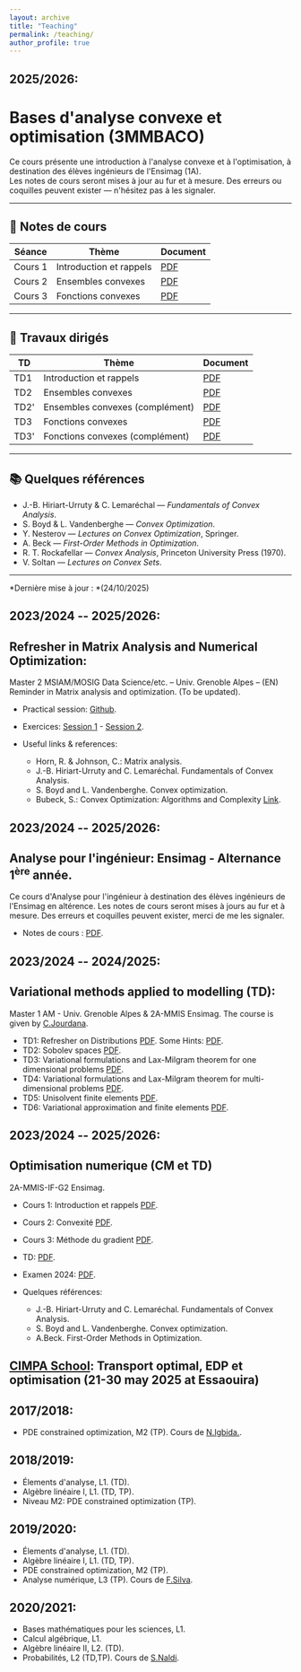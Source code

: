 ```yaml
---
layout: archive
title: "Teaching"
permalink: /teaching/
author_profile: true
---
```


2025/2026:
----------

# Bases d'analyse convexe et optimisation (3MMBACO)

Ce cours présente une introduction à l'analyse convexe et à l'optimisation, à destination des élèves ingénieurs de l'Ensimag (1A).  
Les notes de cours seront mises à jour au fur et à mesure. Des erreurs ou coquilles peuvent exister — n'hésitez pas à les signaler.

---

## 📘 Notes de cours

| Séance | Thème | Document |
|-------|-------|----------|
| Cours 1 | Introduction et rappels | [PDF](https://enhamza.github.io/files/BACO/chapitre1.pdf) |
| Cours 2 | Ensembles convexes | [PDF](https://enhamza.github.io/files/BACO/chapitre2.pdf) |
| Cours 3 | Fonctions convexes | [PDF](https://enhamza.github.io/files/BACO/chapitre3.pdf) |

---

## 📝 Travaux dirigés

| TD | Thème | Document |
|----|-------|----------|
| TD1 | Introduction et rappels | [PDF](https://enhamza.github.io/files/BACO/TD1.pdf) |
| TD2 | Ensembles convexes | [PDF](https://enhamza.github.io/files/BACO/TD2.pdf) |
| TD2' | Ensembles convexes (complément) | [PDF](https://enhamza.github.io/files/BACO/TD2bis.pdf) |
| TD3 | Fonctions convexes | [PDF](https://enhamza.github.io/files/BACO/TD3.pdf) |
| TD3' | Fonctions convexes (complément) | [PDF](https://enhamza.github.io/files/BACO/TD3bis.pdf) |

---

## 📚 Quelques références

- J.-B. Hiriart-Urruty & C. Lemaréchal — *Fundamentals of Convex Analysis*.
- S. Boyd & L. Vandenberghe — *Convex Optimization*.
- Y. Nesterov — *Lectures on Convex Optimization*, Springer.
- A. Beck — *First-Order Methods in Optimization*.
- R. T. Rockafellar — *Convex Analysis*, Princeton University Press (1970).
- V. Soltan — *Lectures on Convex Sets*.

---

*Dernière mise à jour : *(24/10/2025)


 
 
2023/2024 -- 2025/2026:
----------
## Refresher in Matrix Analysis and Numerical Optimization: 
Master 2 MSIAM/MOSIG Data Science/etc. – Univ. Grenoble Alpes – (EN)
Reminder in Matrix analysis and optimization. (To be updated).

* Practical session: [Github](https://github.com/enhamza/refresher).
* Exercices: [Session 1](https://enhamza.github.io/files/Matrix_analysis.pdf) - [Session 2](https://enhamza.github.io/files/Optim.pdf).
* Useful links & references:
  
  	- Horn, R. & Johnson, C.: Matrix analysis.
  	- J.-B. Hiriart-Urruty and C. Lemaréchal. Fundamentals of Convex Analysis.
  	- S. Boyd and L. Vandenberghe. Convex optimization.
  	- Bubeck, S.: Convex Optimization: Algorithms and Complexity [Link](https://arxiv.org/pdf/1405.4980).

2023/2024 -- 2025/2026:
----------
## Analyse pour l'ingénieur: Ensimag - Alternance $1^\text{ère}$ année.
Ce cours d'Analyse pour l'ingénieur à destination des élèves ingénieurs de l'Ensimag en altérence. Les notes de cours seront mises à jours au fur et à mesure. Des erreurs et coquilles peuvent exister, merci de me les signaler.

* Notes de cours : [PDF](https://enhamza.github.io/files/Main.pdf).

2023/2024 -- 2024/2025:
----------
## Variational methods applied to modelling (TD): 
Master 1 AM - Univ. Grenoble Alpes & 2A-MMIS Ensimag.
The course is given by [C.Jourdana](https://membres-ljk.imag.fr/Clement.Jourdana/index.html).
* TD1: Refresher on Distributions [PDF](https://enhamza.github.io/files/VM/td1.pdf). Some Hints: [PDF](https://enhamza.github.io/files/VM/td1_hints.pdf).
* TD2: Sobolev spaces [PDF](https://enhamza.github.io/files/VM/td2.pdf).
* TD3: Variational formulations and Lax-Milgram theorem for one dimensional problems [PDF](https://enhamza.github.io/files/VM/td3.pdf).
* TD4: Variational formulations and Lax-Milgram theorem for multi-dimensional problems [PDF](https://enhamza.github.io/files/VM/td4.pdf).
* TD5: Unisolvent finite elements [PDF](https://enhamza.github.io/files/VM/td5.pdf).
* TD6: Variational approximation and finite elements [PDF](https://enhamza.github.io/files/VM/td6.pdf).

2023/2024 -- 2025/2026:
----------
## Optimisation numerique (CM et TD)
2A-MMIS-IF-G2 Ensimag.

* Cours 1: Introduction et rappels [PDF](https://enhamza.github.io/files/TD1.pdf).
* Cours 2: Convexité [PDF](https://enhamza.github.io/files/CM2_cvx.pdf).
* Cours 3: Méthode du gradient [PDF](https://enhamza.github.io/files/CM_DG.pdf).
* TD: [PDF](https://enhamza.github.io/files/TD-optim.pdf).
* Examen 2024: [PDF](https://enhamza.github.io/files/Exam-S1-2024.pdf).

* Quelques références:
  
  	- J.-B. Hiriart-Urruty and C. Lemaréchal. Fundamentals of Convex Analysis.
  	- S. Boyd and L. Vandenberghe. Convex optimization.
  	- A.Beck. First-Order Methods in Optimization.

## [CIMPA School](https://cimpa.este.ovh): Transport optimal, EDP et optimisation (21-30 may 2025 at Essaouira)
2017/2018:
---------
* PDE constrained optimization, M2 (TP). Cours de [N.Igbida.](https://www.unilim.fr/pages_perso/noureddine.igbida/).


2018/2019:
----------
	
* Élements d'analyse, L1. (TD).
* Algèbre linéaire I, L1. (TD, TP).
* Niveau M2: PDE constrained optimization (TP).

2019/2020:
---------

* Élements d'analyse, L1. (TD).
* Algèbre linéaire I, L1. (TD, TP).
* PDE constrained optimization, M2 (TP).
* Analyse numérique, L3 (TP). Cours de [F.Silva](https://www.unilim.fr/pages_perso/francisco.silva/).

2020/2021:
----------

* Bases mathématiques pour les sciences, L1.
* Calcul algébrique, L1.
* Algèbre linéaire II, L2. (TD).
* Probabilités, L2 (TD,TP). Cours de [S.Naldi](https://www.unilim.fr/pages_perso/simone.naldi/).
